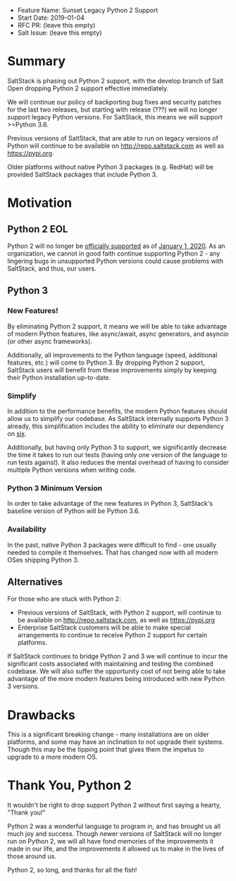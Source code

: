 - Feature Name: Sunset Legacy Python 2 Support
- Start Date: 2019-01-04
- RFC PR: (leave this empty)
- Salt Issue: (leave this empty)

# Summary
[summary]: #summary

SaltStack is phasing out Python 2 support, with the develop branch of Salt Open
dropping Python 2 support effective immediately.

We will continue our policy of backporting bug fixes and security patches for
the last two releases, but starting with release (???) we will no longer
support legacy Python versions. For SaltStack, this means we will support
&gt;=Python 3.6.

Previous versions of SaltStack, that are able to run on legacy versions of
Python will continue to be available on http://repo.saltstack.com as well as
https://pypi.org.

Older platforms without native Python 3 packages (e.g. RedHat) will be provided SaltStack
packages that include Python 3.

# Motivation
[motivation]: #motivation

## Python 2 EOL

Python 2 will no longer be [officially supported][1] as of [January 1,
2020][2]. As an organization, we cannot in good faith continue supporting
Python 2 - any lingering bugs in unsupported Python versions could cause
problems with SaltStack, and thus, our users.

## Python 3

### New Features!

By eliminating Python 2 support, it means we will be able to take advantage of
modern Python features, like async/await, async generators, and asyncio (or
other async frameworks).

Additionally, all improvements to the Python language (speed, additional
features, etc.) will come to Python 3. By dropping Python 2 support, SaltStack
users will benefit from these improvements simply by keeping their Python
installation up-to-date.

### Simplify

In addition to the performance benefits, the modern Python features should
allow us to simplify our codebase. As SaltStack internally supports Python 3
already, this simplification includes the ability to eliminate our dependency
on [six][3].

Additionally, but having only Python 3 to support, we significantly decrease
the time it takes to run our tests (having only one version of the language to
run tests against). It also reduces the mental overhead of having to consider
multiple Python versions when writing code.

### Python 3 Minimum Version

In order to take advantage of the new features in Python 3, SaltStack's
baseline version of Python will be Python 3.6.

### Availability

In the past, native Python 3 packages were difficult to find - one usually
needed to compile it themselves. That has changed now with all modern OSes
shipping Python 3.

## Alternatives
[alternatives]: #alternatives

For those who are stuck with Python 2:

- Previous versions of SaltStack, with Python 2 support, will continue to be
  available on http://repo.saltstack.com, as well as https://pypi.org
- Enterprise SaltStack customers will be able to make special arrangements to
  continue to receive Python 2 support for certain platforms.

If SaltStack continues to bridge Python 2 and 3 we will continue to incur the
significant costs associated with maintaining and testing the combined
codebase. We will also suffer the opportunity cost of not being able to take
advantage of the more modern features being introduced with new Python 3
versions.

# Drawbacks
[drawbacks]: #drawbacks

This is a significant breaking change - many installations are on older
platforms, and some may have an inclination to not upgrade their systems.
Though this may be the tipping point that gives them the impetus to upgrade to
a more modern OS.

# Thank You, Python 2

It wouldn't be right to drop support Python 2 without first saying a hearty,
"Thank you!"

Python 2 was a wonderful language to program in, and has brought us all much
joy and success. Though newer versions of SaltStack will no longer run on
Python 2, we will all have fond memories of the improvements it made in our
life, and the improvements it allowed us to make in the lives of those around
us.

Python 2, so long, and thanks for all the fish!


[1]: https://www.python.org/dev/peps/pep-0373/#maintenance-releases
[2]: https://pythonclock.org/
[3]: https://pypi.org/project/six/
